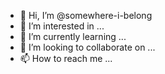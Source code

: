 - 👋 Hi, I’m @somewhere-i-belong
- 👀 I’m interested in ...
- 🌱 I’m currently learning ...
- 💞️ I’m looking to collaborate on ...
- 📫 How to reach me ...

<!---
somewhere-i-belong/somewhere-i-belong is a ✨ special ✨ repository because its `README.md` (this file) appears on your GitHub profile.
You can click the Preview link to take a look at your changes.
--->
